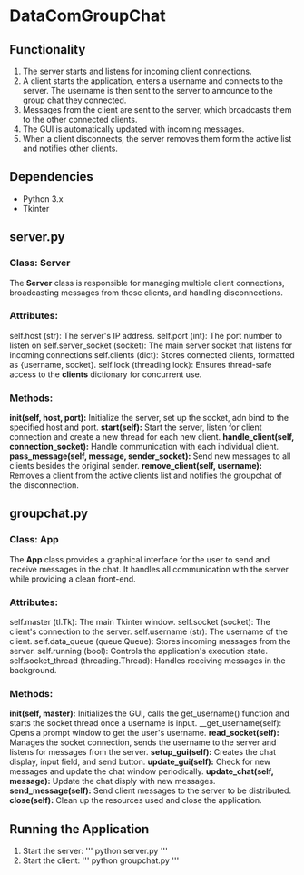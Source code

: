 # DataComGroupChat

## Functionality
1. The server starts and listens for incoming client connections.
2. A client starts the application, enters a username and connects to the server. The username is then sent to the server to announce to the group chat they connected.
3. Messages from the client are sent to the server, which broadcasts them to the other connected clients.
4. The GUI is automatically updated with incoming messages.
5. When a client disconnects, the server removes them form the active list and notifies other clients.


## Dependencies
- Python 3.x
- Tkinter


## server.py
### Class: Server
The **Server** class is responsible for managing multiple client connections, broadcasting messages from those clients, and handling disconnections.

### Attributes:
self.host (str): The server's IP address.
self.port (int): The port number to listen on
self.server_socket (socket): The main server socket that listens for incoming connections
self.clients (dict): Stores connected clients, formatted as {username, socket}.
self.lock (threading lock): Ensures thread-safe access to the **clients** dictionary for concurrent use.

### Methods:
__init(self, host, port):__ Initialize the server, set up the socket, adn bind to the specified host and port.
__start(self):__ Start the server, listen for client connection and create a new thread for each new client.
__handle_client(self, connection_socket):__ Handle communication with each individual client.
__pass_message(self, message, sender_socket):__ Send new messages to all clients besides the original sender.
__remove_client(self, username):__ Removes a client from the active clients list and notifies the groupchat of the disconnection.


## groupchat.py
### Class: App
The **App** class provides a graphical interface for the user to send and receive messages in the chat. It handles all communication with the server while providing a clean front-end.

### Attributes:
self.master (tl.Tk): The main Tkinter window.
self.socket (socket): The client's connection to the server.
self.username (str): The username of the client.
self.data_queue (queue.Queue): Stores incoming messages from the server.
self.running (bool): Controls the application's execution state.
self.socket_thread (threading.Thread): Handles receiving messages in the background.

### Methods:
__init(self, master):__ Initializes the GUI, calls the get_username() function and starts the socket thread once a username is input.
__get_username(self): Opens a prompt window to get the user's username.
__read_socket(self):__ Manages the socket connection, sends the username to the server and listens for messages from the server.
__setup_gui(self):__ Creates the chat display, input field, and send button.
__update_gui(self):__ Check for new messages and update the chat window periodically.
__update_chat(self, message):__ Update the chat disply with new messages.
__send_message(self):__ Send client messages to the server to be distributed.
__close(self):__ Clean up the resources used and close the application.




## Running the Application
1. Start the server:
   '''
   python server.py
   '''
2. Start the client:
   '''
   python groupchat.py
   '''
